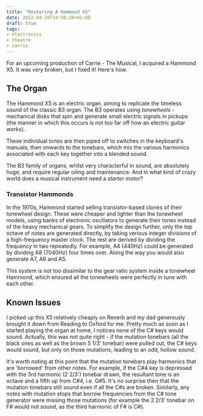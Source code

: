 ```yaml
---
title: "Restoring A Hammond X5"
date: 2022-04-20T14:58:20+01:00
draft: true
tags:
- electronics
- theatre
- carrie
---
```



For an upcoming production of Carrie - The Musical, I acquired a Hammond X5.
It was *very* broken, but I fixed it!
Here's how.

## The Organ

The Hammond X5 is an electric organ, aiming to replicate the timeless sound of the classic B3 organ.
The B3 operates using *tonewheels* - mechanical disks that spin and generate small electric signals in pickups (the manner in which this occurs is not too far off how an electric guitar works).

These individual tones are then piped off to switches in the keyboard's manuals, then onwards to the tonebars, which mix the various harmonics associated with each key together into a blended sound.

The B3 family of organs, whilst very characterful in sound, are absolutely huge, and require regular oiling and maintenance. And in what kind of crazy world does a musical instrument need a *starter motor*?

### Transistor Hammonds

In the 1970s, Hammond started selling transistor-based clones of their tonewheel design. These were cheaper and lighter than the tonewheel models, using banks of electronic oscillators to generate their tones instead of the heavy mechanical gears.
To simplify the design further, only the top octave of notes are generated directly, by taking verious integer divisions of a high-frequency master clock. The rest are derived by dividing the frequency in two repeatedly. For example, A4 (440Hz) could be generated by dividing A8 (7040Hz) four times over. Along the way you would also generate A7, A6 and A5.

This system is not too dissimilar to the gear ratio system inside a tonewheel Hammond, which ensured all the tonewheels were perfectly in tune with each other.

## Known Issues

I picked up this X5 relatively cheaply on Reverb and my dad generously brought it down from Reading to Oxford for me.
Pretty much as soon as I started playing the organ at home, I notices none of the C# keys would sound. Actually, this was not quite right - if the mutation tonebars (all the black ones as well as the brown 5 1/3' tonebar) were pulled out, the C# keys would sound, but only on those mutations, leading to an odd, hollow sound. 

It's worth noting at this point that the mutation tonebars play harmonics that are 'borrowed' from other notes. For example, if the C#4 key is depressed with the 3rd harmonic (2 2/3') tonebar drawn, the resultant tone is an octave and a fifth up from C#4, i.e. G#5. It's no surprise then that the mutation tonebars still sound even if all the C#s are broken.
Similarly, any notes with mutation stops that borrow frequencies from the C# tone generator were missing those mutations (for example the 2 2/3' tonebar on F# would not sound, as the third harmonic of F# is C#).




